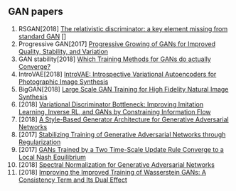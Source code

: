 ## GAN papers


1. RSGAN[2018] [The relativistic discriminator: a key element missing from standard GAN](https://arxiv.org/abs/1807.00734) []
2. Progressive GAN[2017] [Progressive Growing of GANs for Improved Quality, Stability, and Variation](https://arxiv.org/abs/1710.10196)
3. GAN stability[2018] [Which Training Methods for GANs do actually Converge?](https://arxiv.org/abs/1801.04406)
4. IntroVAE[2018] [IntroVAE: Introspective Variational Autoencoders for Photographic Image Synthesis](https://arxiv.org/abs/1807.06358) 
5. BigGAN[2018] [Large Scale GAN Training for High Fidelity Natural Image Synthesis](https://arxiv.org/abs/1809.11096)
6. [2018] [Variational Discriminator Bottleneck: Improving Imitation Learning, Inverse RL, and GANs by Constraining Information Flow](https://arxiv.org/abs/1810.00821)
7. [2018] [A Style-Based Generator Architecture for Generative Adversarial Networks](https://arxiv.org/abs/1812.04948)
8. [2017] [Stabilizing Training of Generative Adversarial Networks through Regularization](https://arxiv.org/abs/1705.09367)
9. [2017] [GANs Trained by a Two Time-Scale Update Rule Converge to a Local Nash Equilibrium](https://arxiv.org/abs/1706.08500)
10. [2018] [Spectral Normalization for Generative Adversarial Networks](https://arxiv.org/abs/1802.05957)
11. [2018] [Improving the Improved Training of Wasserstein GANs: A Consistency Term and Its Dual Effect](https://arxiv.org/abs/1803.01541)

